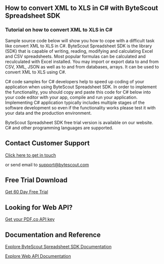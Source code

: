 ## How to convert XML to XLS in C# with ByteScout Spreadsheet SDK

### Tutorial on how to convert XML to XLS in C#

Sample source code below will show you how to cope with a difficult task like convert XML to XLS in C#. ByteScout Spreadsheet SDK is the library (SDK) that is capable of writing, reading, modifying and calculating Excel and CSV spreadsheets. Most popular formulas can be calculated and reculculated with Excel installed. You may import or export data to and from CSV, XML, JSON as well as to and from databases, arrays. It can be used to convert XML to XLS using C#.

C# code samples for C# developers help to speed up coding of your application when using ByteScout Spreadsheet SDK. In order to implement the functionality, you should copy and paste this code for C# below into your code editor with your app, compile and run your application. Implementing C# application typically includes multiple stages of the software development so even if the functionality works please test it with your data and the production environment.

ByteScout Spreadsheet SDK free trial version is available on our website. C# and other programming languages are supported.

## Contact Customer Support

[Click here to get in touch](https://bytescout.zendesk.com/hc/en-us/requests/new?subject=ByteScout%20Spreadsheet%20SDK%20Question)

or send email to [support@bytescout.com](mailto:support@bytescout.com?subject=ByteScout%20Spreadsheet%20SDK%20Question) 

## Free Trial Download

[Get 60 Day Free Trial](https://bytescout.com/download/web-installer?utm_source=github-readme)

## Looking for Web API? 

[Get your PDF.co API key](https://pdf.co/documentation/api?utm_source=github-readme)

## Documentation and Reference

[Explore ByteScout Spreadsheet SDK Documentation](https://bytescout.com/documentation/index.html?utm_source=github-readme)

[Explore Web API Documentation](https://pdf.co/documentation/api?utm_source=github-readme)